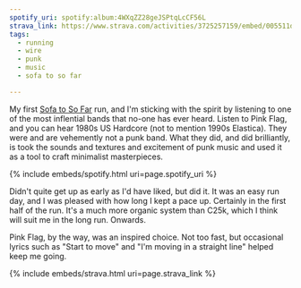 ```yaml
---
spotify_uri: spotify:album:4WXqZZ28geJSPtqLcCF56L
strava_link: https://www.strava.com/activities/3725257159/embed/005511db8ed64745301c59329d63d5c9ab2ef7de
tags:
  - running
  - wire
  - punk
  - music
  - sofa to so far

---
```


My first [Sofa to So Far](https://www.runningpunks.com/) run, and I'm sticking with the spirit by listening to one of
the most inflential bands that no-one has ever heard. Listen to Pink Flag, and you can hear 1980s US Hardcore (not to 
mention 1990s Elastica). They were and are vehemently not a punk band. What they did, and did brilliantly, is took the
sounds and textures and excitement of punk music and used it as a tool to craft minimalist masterpieces.

{% include embeds/spotify.html uri=page.spotify_uri %}

Didn't quite get up as early as I'd have liked, but did it. It was an easy run day, and I was pleased with how long I 
kept a pace up. Certainly in the first half of the run. It's a much more organic system than C25k, which I think will
suit me in the long run. Onwards.

Pink Flag, by the way, was an inspired choice. Not too fast, but occasional lyrics such as "Start to move" and "I'm moving in a straight line" helped keep me going.

{% include embeds/strava.html uri=page.strava_link %}
